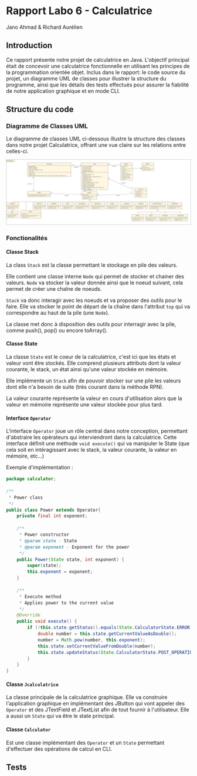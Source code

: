 # Rapport Labo 6 - Calculatrice

Jano Ahmad
&
Richard Aurélien

## Introduction

Ce rapport présente notre projet de calculatrice en Java. L'objectif principal était de concevoir une calculatrice fonctionnelle en utilisant les principes de la programmation orientée objet. Inclus dans le rapport: le code source du projet, un diagramme UML de classes pour illustrer la structure du programme, ainsi que les détails des tests effectués pour assurer la fiabilité de notre application graphique et en mode CLI.

## Structure du code

### Diagramme de Classes UML

Le diagramme de classes UML ci-dessous illustre la structure des classes dans notre projet Calculatrice, offrant une vue claire sur les relations entre celles-ci.

![](uml.png)

### Fonctionalités

#### Classe Stack

La class `Stack` est la classe permettant le stockage en pile des valeurs.

Elle contient une classe interne `Node` qui permet de stocker et chainer des valeurs. `Node` va stocker la valeur donnée ainsi que le noeud suivant, cela permet de créer une chaîne de noeuds.

`Stack` va donc interagir avec les noeuds et va proposer des outils pour le faire. Elle va stocker le point de départ de la chaîne dans l'attribut `top` qui va correspondre au haut de la pile (une `Node`).

La classe met donc à disposition des outils pour interragir avec la pile, comme push(), pop() ou encore toArray().

#### Classe State

La classe `State` est le coeur de la calculatrice, c'est ici que les états et valeur vont être stockés.
Elle comprend plusieurs attributs dont la valeur courante, le stack, un état ainsi qu'une valeur stockée en mémoire.

Elle implémente un `Stack` afin de pouvoir stocker sur une pile les valeurs dont elle n'a besoin de suite (très courant dans la méthode RPN).

La valeur courante représente la valeur en cours d'utilisation alors que la valeur en mémoire représente une valeur stockée pour plus tard.

#### Interface `Operator`

L'interface `Operator` joue un rôle central dans notre conception, permettant d'abstraire les opérateurs qui interviendront dans la calculatrice. Cette interface définit une méthode `void execute()` qui va manipuler le State (que cela soit en intéragissant avec le stack, la valeur courante, la valeur en mémoire, etc...)

Exemple d'implémentation :

```java
package calculator;

/**
 * Power class
 */
public class Power extends Operator{
    private final int exponent;

    /**
     * Power constructor
     * @param state - State
     * @param exponent - Exponent for the power
     */
    public Power(State state, int exponent) {
        super(state);
        this.exponent = exponent;
    }

    /**
     * Execute method
     * Applies power to the current value
     */
    @Override
    public void execute() {
        if (!this.state.getStatus().equals(State.CalculatorState.ERROR)) {
            double number = this.state.getCurrentValueAsDouble();
            number = Math.pow(number, this.exponent);
            this.state.setCurrentValueFromDouble(number);
            this.state.updateStatus(State.CalculatorState.POST_OPERATION);
        }
    }
}

```

#### Classe `Jcalculatrice`

La classe principale de la calculatrice graphique. Elle va construire l'application graphique en implémentant des JButton qui vont appeler des `Operator` et des JTextField et JTextList afin de tout fournir à l'utilisateur.
Elle a aussi un `State` qui va être le state principal.

#### Classe `Calculator`

Est une classe implémentant des `Operator` et un `State` permettant d'effectuer des opérations de calcul en CLI.

## Tests
